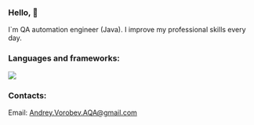 ### Hello, 👋
I`m QA automation engineer (Java).
I improve my professional skills every day.


### Languages and frameworks:

  <a href="https://skillicons.dev">
    <img src="https://skillicons.dev/icons?i=java,kotlin,spring,selenium,mysql,git,github,postman,stackoverflow,ansible,bash,ubuntu,docker,maven" />
  </a>

### Contacts:

Email: Andrey.Vorobev.AQA@gmail.com
